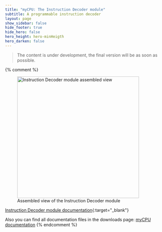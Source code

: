 ```yaml
---
title: "myCPU: The Instruction Decoder module"
subtitle: A programmable instruction decoder
layout: page
show_sidebar: false
hide_footer: true
hide_hero: false
hero_height: hero-minHeigth
hero_darken: false
---
```

> The content is under development, the final version will be as soon as possible.

{% comment %}
<figure class="center">
    <img src="{{ site.baseurl }}/img/mycpu/modules/idecoder/idecoder_at28c64_assembled_min.png" alt="Instruction Decoder module assembled view" title="Assembled view of the Instruction Decoder module" width="400px">
    <figcaption>Assembled view of the Instruction Decoder module</figcaption>
</figure>

[Instruction Decoder module documentation](/downloads/technical/myCPU_InstructionDecoder_module_full.pdf){:target="_blank"}

Also you can find all documentation files in the downloads page: [myCPU documentation](/pages/en/mycpu/downloads/technical_docs)
{% endcomment %}

